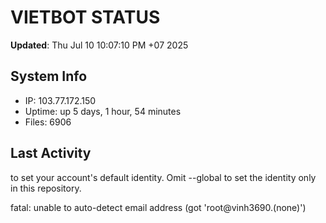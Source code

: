 # VIETBOT STATUS
**Updated**: Thu Jul 10 10:07:10 PM +07 2025

## System Info
- IP: 103.77.172.150
- Uptime: up 5 days, 1 hour, 54 minutes
- Files: 6906

## Last Activity

to set your account's default identity.
Omit --global to set the identity only in this repository.

fatal: unable to auto-detect email address (got 'root@vinh3690.(none)')
